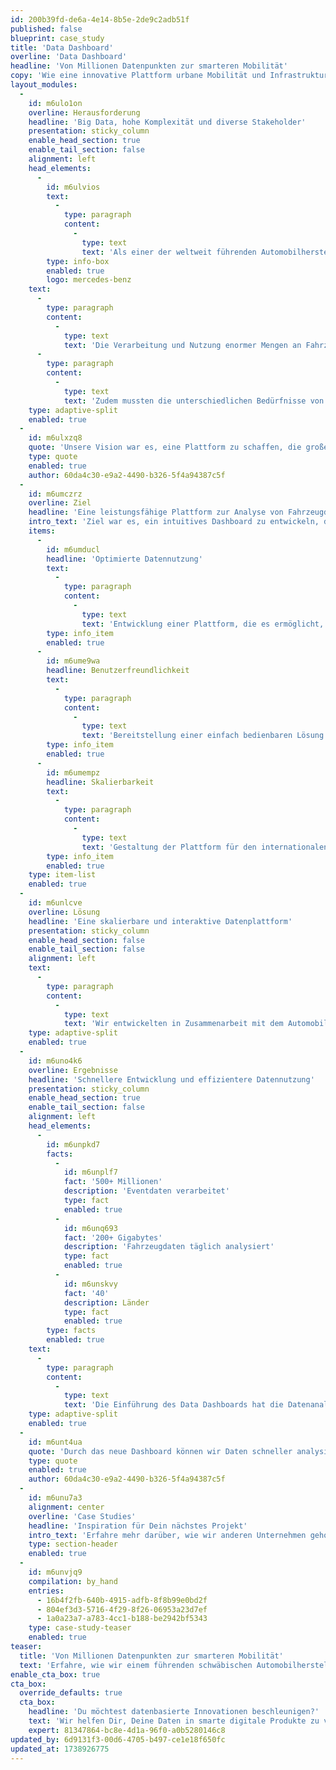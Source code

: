 ```yaml
---
id: 200b39fd-de6a-4e14-8b5e-2de9c2adb51f
published: false
blueprint: case_study
title: 'Data Dashboard'
overline: 'Data Dashboard'
headline: 'Von Millionen Datenpunkten zur smarteren Mobilität'
copy: 'Wie eine innovative Plattform urbane Mobilität und Infrastrukturen weltweit verbessert.'
layout_modules:
  -
    id: m6ulo1on
    overline: Herausforderung
    headline: 'Big Data, hohe Komplexität und diverse Stakeholder'
    presentation: sticky_column
    enable_head_section: true
    enable_tail_section: false
    alignment: left
    head_elements:
      -
        id: m6ulvios
        text:
          -
            type: paragraph
            content:
              -
                type: text
                text: 'Als einer der weltweit führenden Automobilhersteller steht das Unternehmen für Innovation, Qualität und Premium-Mobilität. Neben der Entwicklung intelligenter Fahrzeuge setzt es verstärkt auf digitale Technologien und datenbasierte Services, um urbane Mobilität effizienter und nachhaltiger zu gestalten.'
        type: info-box
        enabled: true
        logo: mercedes-benz
    text:
      -
        type: paragraph
        content:
          -
            type: text
            text: 'Die Verarbeitung und Nutzung enormer Mengen an Fahrzeug-Eventdaten stellten eine große Herausforderung dar. Die Plattform musste eine intuitive Nutzerführung bieten und gleichzeitig leistungsstark genug sein, um große Datenmengen in Echtzeit zu analysieren.'
      -
        type: paragraph
        content:
          -
            type: text
            text: 'Zudem mussten die unterschiedlichen Bedürfnisse von Produktmanagern, Data Scientists und Kunden berücksichtigt werden. Das Dashboard sollte sowohl für externe Kunden als auch für interne Vertriebsmitarbeiter des Automobilherstellers als interaktive Lösung dienen.'
    type: adaptive-split
    enabled: true
  -
    id: m6ulxzq8
    quote: 'Unsere Vision war es, eine Plattform zu schaffen, die große Datenmengen nicht nur analysierbar macht, sondern auch echten Mehrwert für die urbane Mobilität liefert.'
    type: quote
    enabled: true
    author: 60da4c30-e9a2-4490-b326-5f4a94387c5f
  -
    id: m6umczrz
    overline: Ziel
    headline: 'Eine leistungsfähige Plattform zur Analyse von Fahrzeugdaten'
    intro_text: 'Ziel war es, ein intuitives Dashboard zu entwickeln, das die Analyse und Nutzung von Fahrzeugdaten optimiert und den Vertrieb datenbasierter Produkte unterstützt.'
    items:
      -
        id: m6umducl
        headline: 'Optimierte Datennutzung'
        text:
          -
            type: paragraph
            content:
              -
                type: text
                text: 'Entwicklung einer Plattform, die es ermöglicht, große Mengen an Fahrzeugdaten effizient zu analysieren und zu visualisieren.'
        type: info_item
        enabled: true
      -
        id: m6ume9wa
        headline: Benutzerfreundlichkeit
        text:
          -
            type: paragraph
            content:
              -
                type: text
                text: 'Bereitstellung einer einfach bedienbaren Lösung für verschiedene Stakeholder, von Kunden bis hin zu Vertriebsmitarbeitern.'
        type: info_item
        enabled: true
      -
        id: m6umempz
        headline: Skalierbarkeit
        text:
          -
            type: paragraph
            content:
              -
                type: text
                text: 'Gestaltung der Plattform für den internationalen Einsatz in über 40 Ländern mit potenziellen Erweiterungen für zukünftige Datenprodukte.'
        type: info_item
        enabled: true
    type: item-list
    enabled: true
  -
    id: m6unlcve
    overline: Lösung
    headline: 'Eine skalierbare und interaktive Datenplattform'
    presentation: sticky_column
    enable_head_section: false
    enable_tail_section: false
    alignment: left
    text:
      -
        type: paragraph
        content:
          -
            type: text
            text: 'Wir entwickelten in Zusammenarbeit mit dem Automobilhersteller eine benutzerfreundliche Webanwendung, die Fahrzeugdaten effizient verarbeitet und aussagekräftige Analysen ermöglicht.'
    type: adaptive-split
    enabled: true
  -
    id: m6uno4k6
    overline: Ergebnisse
    headline: 'Schnellere Entwicklung und effizientere Datennutzung'
    presentation: sticky_column
    enable_head_section: true
    enable_tail_section: false
    alignment: left
    head_elements:
      -
        id: m6unpkd7
        facts:
          -
            id: m6unplf7
            fact: '500+ Millionen'
            description: 'Eventdaten verarbeitet'
            type: fact
            enabled: true
          -
            id: m6unq693
            fact: '200+ Gigabytes'
            description: 'Fahrzeugdaten täglich analysiert'
            type: fact
            enabled: true
          -
            id: m6unskvy
            fact: '40'
            description: Länder
            type: fact
            enabled: true
        type: facts
        enabled: true
    text:
      -
        type: paragraph
        content:
          -
            type: text
            text: 'Die Einführung des Data Dashboards hat die Datenanalyse und Entscheidungsfindung im Bereich der Fahrzeug- und Mobilitätsdaten revolutioniert. Die Plattform ermöglicht eine effizientere Nutzung von Fahrzeugdaten und hat die Entwicklungszeiten für datenbasierte Services drastisch verkürzt.'
    type: adaptive-split
    enabled: true
  -
    id: m6unt4ua
    quote: 'Durch das neue Dashboard können wir Daten schneller analysieren und nutzbar machen – ein echter Gamechanger für unsere datengetriebenen Services.'
    type: quote
    enabled: true
    author: 60da4c30-e9a2-4490-b326-5f4a94387c5f
  -
    id: m6unu7a3
    alignment: center
    overline: 'Case Studies'
    headline: 'Inspiration für Dein nächstes Projekt'
    intro_text: 'Erfahre mehr darüber, wie wir anderen Unternehmen geholfen haben, ihre digitalen Herausforderungen zu meistern.'
    type: section-header
    enabled: true
  -
    id: m6unvjq9
    compilation: by_hand
    entries:
      - 16b4f2fb-640b-4915-adfb-8f8b99e0bd2f
      - 804ef3d3-5716-4f29-8f26-06953a23d7ef
      - 1a0a23a7-a783-4cc1-b188-be2942bf5343
    type: case-study-teaser
    enabled: true
teaser:
  title: 'Von Millionen Datenpunkten zur smarteren Mobilität'
  text: 'Erfahre, wie wir einem führenden schwäbischen Automobilhersteller geholfen haben, aus über einer halben Milliarde Fahrzeugdaten ein digitales Produkt zu erschaffen, das urbane Mobilität und Infrastrukturen weltweit verbessert.'
enable_cta_box: true
cta_box:
  override_defaults: true
  cta_box:
    headline: 'Du möchtest datenbasierte Innovationen beschleunigen?'
    text: 'Wir helfen Dir, Deine Daten in smarte digitale Produkte zu verwandeln.'
    expert: 81347864-bc8e-4d1a-96f0-a0b5280146c8
updated_by: 6d9131f3-00d6-4705-b497-ce1e18f650fc
updated_at: 1738926775
---
```

